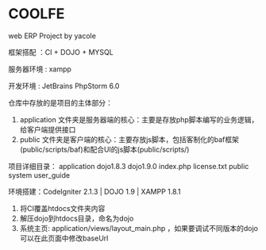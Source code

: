 COOLFE
======

web ERP Project by yacole

框架搭配 ：CI + DOJO + MYSQL

服务器环境 : xampp

开发环境 : JetBrains PhpStorm 6.0

仓库中存放的是项目的主体部分：
1. application 文件夹是服务器端的核心：主要是存放php脚本编写的业务逻辑，给客户端提供接口
2. public 文件夹是客户端的核心：主要存放js脚本，包括客制化的baf框架(public/scripts/baf)和配合UI的js脚本(public/scripts/)

项目详细目录：
 application
 dojo1.8.3
 dojo1.9.0
 index.php
 license.txt
 public
 system
 user_guide

环境搭建：CodeIgniter 2.1.3 | DOJO 1.9 | XAMPP 1.8.1
1. 将CI覆盖htdocs文件夹内容
2. 解压dojo到htdocs目录，命名为dojo
3. 系统主页: application/views/layout_main.php ，如果要调试不同版本的dojo可以在此页面中修改baseUrl
